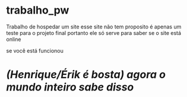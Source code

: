 # trabalho_pw
<head>
Trabalho de hospedar um site
esse site não tem proposito é apenas um teste para o projeto final
portanto ele só serve para saber se o site está online

se você está funcionou
  
  
  
  
  
  
  
  

<head/>
  <body>
    <h1>
      <b>
        <i>
      (Henrique/Érik é bosta) 
agora o mundo inteiro sabe disso
          <i/>
          <b/>
          
 

